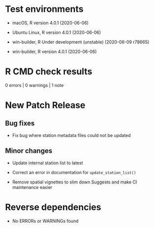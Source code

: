 # Test environments

  - macOS, R version 4.0.1 (2020-06-06)

  - Ubuntu Linux, R version 4.0.1 (2020-06-06)

  - win-builder, R Under development (unstable) (2020-06-09 r78665)

  - win-builder, R version 4.0.1 (2020-06-06)

# R CMD check results

0 errors | 0 warnings | 1 note

# New Patch Release

## Bug fixes 

* Fix bug where station metadata files could not be updated

## Minor changes

* Update internal station list to latest

* Correct an error in documentation for `update_station_list()`

* Remove spatial vignettes to slim down Suggests and make CI maintenance easier

# Reverse dependencies

- No ERRORs or WARNINGs found
